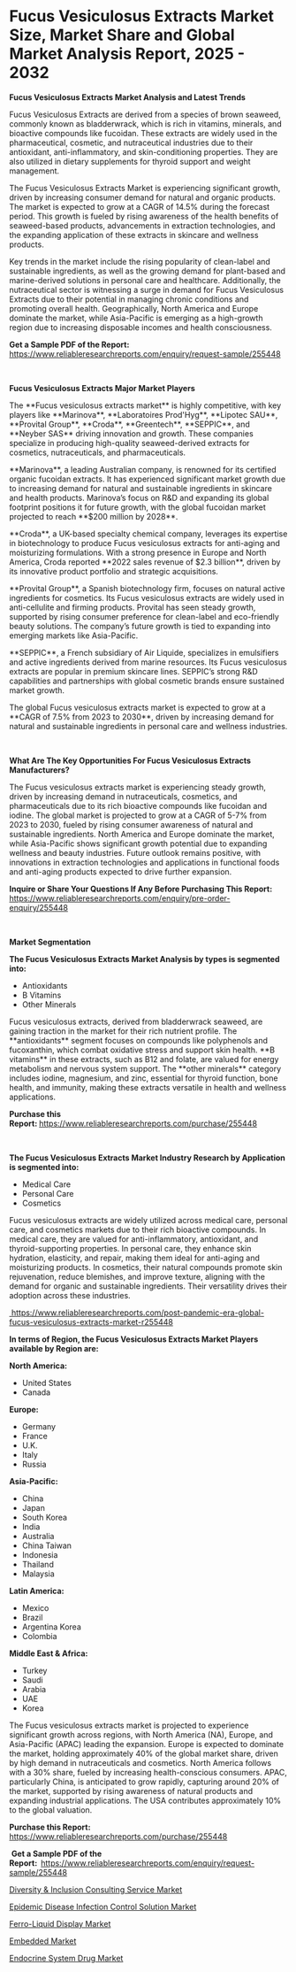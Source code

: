 <p><h1>Fucus Vesiculosus Extracts Market Size, Market Share and Global Market Analysis Report, 2025 - 2032</h1></p><p><strong>Fucus Vesiculosus Extracts Market Analysis and Latest Trends</strong></p>
<p><p>Fucus Vesiculosus Extracts are derived from a species of brown seaweed, commonly known as bladderwrack, which is rich in vitamins, minerals, and bioactive compounds like fucoidan. These extracts are widely used in the pharmaceutical, cosmetic, and nutraceutical industries due to their antioxidant, anti-inflammatory, and skin-conditioning properties. They are also utilized in dietary supplements for thyroid support and weight management.</p><p>The Fucus Vesiculosus Extracts Market is experiencing significant growth, driven by increasing consumer demand for natural and organic products. The market is expected to grow at a CAGR of 14.5% during the forecast period. This growth is fueled by rising awareness of the health benefits of seaweed-based products, advancements in extraction technologies, and the expanding application of these extracts in skincare and wellness products.</p><p>Key trends in the market include the rising popularity of clean-label and sustainable ingredients, as well as the growing demand for plant-based and marine-derived solutions in personal care and healthcare. Additionally, the nutraceutical sector is witnessing a surge in demand for Fucus Vesiculosus Extracts due to their potential in managing chronic conditions and promoting overall health. Geographically, North America and Europe dominate the market, while Asia-Pacific is emerging as a high-growth region due to increasing disposable incomes and health consciousness.</p></p>
<p><strong>Get a Sample PDF of the Report:&nbsp;</strong> <a href="https://www.reliableresearchreports.com/enquiry/request-sample/255448?utm_campaign=41&utm_medium=2&utm_source=Github&utm_content=ia&utm_term=21012025&utm_id=fucus-vesiculosus-extracts">https://www.reliableresearchreports.com/enquiry/request-sample/255448</a></p>
<p>&nbsp;</p>
<p><strong>Fucus Vesiculosus Extracts Major Market Players</strong></p>
<p><p>The **Fucus vesiculosus extracts market** is highly competitive, with key players like **Marinova**, **Laboratoires Prod'Hyg**, **Lipotec SAU**, **Provital Group**, **Croda**, **Greentech**, **SEPPIC**, and **Neyber SAS** driving innovation and growth. These companies specialize in producing high-quality seaweed-derived extracts for cosmetics, nutraceuticals, and pharmaceuticals.</p><p>**Marinova**, a leading Australian company, is renowned for its certified organic fucoidan extracts. It has experienced significant market growth due to increasing demand for natural and sustainable ingredients in skincare and health products. Marinova’s focus on R&D and expanding its global footprint positions it for future growth, with the global fucoidan market projected to reach **$200 million by 2028**.</p><p>**Croda**, a UK-based specialty chemical company, leverages its expertise in biotechnology to produce Fucus vesiculosus extracts for anti-aging and moisturizing formulations. With a strong presence in Europe and North America, Croda reported **2022 sales revenue of $2.3 billion**, driven by its innovative product portfolio and strategic acquisitions.</p><p>**Provital Group**, a Spanish biotechnology firm, focuses on natural active ingredients for cosmetics. Its Fucus vesiculosus extracts are widely used in anti-cellulite and firming products. Provital has seen steady growth, supported by rising consumer preference for clean-label and eco-friendly beauty solutions. The company’s future growth is tied to expanding into emerging markets like Asia-Pacific.</p><p>**SEPPIC**, a French subsidiary of Air Liquide, specializes in emulsifiers and active ingredients derived from marine resources. Its Fucus vesiculosus extracts are popular in premium skincare lines. SEPPIC’s strong R&D capabilities and partnerships with global cosmetic brands ensure sustained market growth.</p><p>The global Fucus vesiculosus extracts market is expected to grow at a **CAGR of 7.5% from 2023 to 2030**, driven by increasing demand for natural and sustainable ingredients in personal care and wellness industries.</p></p>
<p>&nbsp;</p>
<p><strong>What Are The Key Opportunities For Fucus Vesiculosus Extracts Manufacturers?</strong></p>
<p><p>The Fucus vesiculosus extracts market is experiencing steady growth, driven by increasing demand in nutraceuticals, cosmetics, and pharmaceuticals due to its rich bioactive compounds like fucoidan and iodine. The global market is projected to grow at a CAGR of 5-7% from 2023 to 2030, fueled by rising consumer awareness of natural and sustainable ingredients. North America and Europe dominate the market, while Asia-Pacific shows significant growth potential due to expanding wellness and beauty industries. Future outlook remains positive, with innovations in extraction technologies and applications in functional foods and anti-aging products expected to drive further expansion.</p></p>
<p><strong>Inquire or Share Your Questions If Any Before Purchasing This Report:</strong> <a href="https://www.reliableresearchreports.com/enquiry/pre-order-enquiry/255448?utm_campaign=41&utm_medium=2&utm_source=Github&utm_content=ia&utm_term=21012025&utm_id=fucus-vesiculosus-extracts">https://www.reliableresearchreports.com/enquiry/pre-order-enquiry/255448</a></p>
<p>&nbsp;</p>
<p><strong>Market Segmentation</strong></p>
<p><strong>The Fucus Vesiculosus Extracts Market Analysis by types is segmented into:</strong></p>
<p><ul><li>Antioxidants</li><li>B Vitamins</li><li>Other Minerals</li></ul></p>
<p><p>Fucus vesiculosus extracts, derived from bladderwrack seaweed, are gaining traction in the market for their rich nutrient profile. The **antioxidants** segment focuses on compounds like polyphenols and fucoxanthin, which combat oxidative stress and support skin health. **B vitamins** in these extracts, such as B12 and folate, are valued for energy metabolism and nervous system support. The **other minerals** category includes iodine, magnesium, and zinc, essential for thyroid function, bone health, and immunity, making these extracts versatile in health and wellness applications.</p></p>
<p><strong>Purchase this Report:&nbsp;</strong><a href="https://www.reliableresearchreports.com/purchase/255448?utm_campaign=41&utm_medium=2&utm_source=Github&utm_content=ia&utm_term=21012025&utm_id=fucus-vesiculosus-extracts">https://www.reliableresearchreports.com/purchase/255448</a></p>
<p>&nbsp;</p>
<p><strong>The Fucus Vesiculosus Extracts Market Industry Research by Application is segmented into:</strong></p>
<p><ul><li>Medical Care</li><li>Personal Care</li><li>Cosmetics</li></ul></p>
<p><p>Fucus vesiculosus extracts are widely utilized across medical care, personal care, and cosmetics markets due to their rich bioactive compounds. In medical care, they are valued for anti-inflammatory, antioxidant, and thyroid-supporting properties. In personal care, they enhance skin hydration, elasticity, and repair, making them ideal for anti-aging and moisturizing products. In cosmetics, their natural compounds promote skin rejuvenation, reduce blemishes, and improve texture, aligning with the demand for organic and sustainable ingredients. Their versatility drives their adoption across these industries.</p></p>
<p><a href="https://www.reliableresearchreports.com/post-pandemic-era-global-fucus-vesiculosus-extracts-market-r255448?utm_campaign=41&utm_medium=2&utm_source=Github&utm_content=ia&utm_term=21012025&utm_id=fucus-vesiculosus-extracts">&nbsp;https://www.reliableresearchreports.com/post-pandemic-era-global-fucus-vesiculosus-extracts-market-r255448</a></p>
<p><strong>In terms of Region, the Fucus Vesiculosus Extracts Market Players available by Region are:</strong></p>
<p>
    <p> <strong> North America: </strong>
        <ul>
            <li>United States</li>
            <li>Canada</li>
        </ul>
        </p> 
    <p> <strong> Europe: </strong>
        <ul>
            <li>Germany</li>
            <li>France</li>
            <li>U.K.</li>
            <li>Italy</li>
            <li>Russia</li>
        </ul>
        </p> 
    <p> <strong> Asia-Pacific: </strong>
        <ul>
            <li>China</li>
            <li>Japan</li>
            <li>South Korea</li>
            <li>India</li>
            <li>Australia</li>
            <li>China Taiwan</li>
            <li>Indonesia</li>
            <li>Thailand</li>
            <li>Malaysia</li>
        </ul>
        </p> 
    <p> <strong> Latin America: </strong>
        <ul>
            <li>Mexico</li>
            <li>Brazil</li>
            <li>Argentina Korea</li>
            <li>Colombia</li>
        </ul>
        </p> 
    <p> <strong> Middle East & Africa: </strong>
        <ul>
            <li>Turkey</li>
            <li>Saudi</li>
            <li>Arabia</li>
            <li>UAE</li>
            <li>Korea</li>
        </ul>
    </p>
    </p>
<p><p>The Fucus vesiculosus extracts market is projected to experience significant growth across regions, with North America (NA), Europe, and Asia-Pacific (APAC) leading the expansion. Europe is expected to dominate the market, holding approximately 40% of the global market share, driven by high demand in nutraceuticals and cosmetics. North America follows with a 30% share, fueled by increasing health-conscious consumers. APAC, particularly China, is anticipated to grow rapidly, capturing around 20% of the market, supported by rising awareness of natural products and expanding industrial applications. The USA contributes approximately 10% to the global valuation.</p></p>
<p><strong>Purchase this Report: </strong><a href="https://www.reliableresearchreports.com/purchase/255448?utm_campaign=41&utm_medium=2&utm_source=Github&utm_content=ia&utm_term=21012025&utm_id=fucus-vesiculosus-extracts">https://www.reliableresearchreports.com/purchase/255448</a></p>
<p>&nbsp;<strong>Get a Sample PDF of the Report:&nbsp;&nbsp;</strong><a href="https://www.reliableresearchreports.com/enquiry/request-sample/255448?utm_campaign=41&utm_medium=2&utm_source=Github&utm_content=ia&utm_term=21012025&utm_id=fucus-vesiculosus-extracts">https://www.reliableresearchreports.com/enquiry/request-sample/255448</a></p>
<p><strong></strong></p>
<p><p><a href="https://github.com/mauripalmi/Market-Research-Report-List-5/blob/main/diversity-inclusion-consulting-service-market.md?utm_campaign=41&utm_medium=2&utm_source=Github&utm_content=ia&utm_term=21012025&utm_id=fucus-vesiculosus-extracts">Diversity & Inclusion Consulting Service Market</a></p><p><a href="https://github.com/kbollin866/Market-Research-Report-List-1/blob/main/epidemic-disease-infection-control-solution-market.md?utm_campaign=41&utm_medium=2&utm_source=Github&utm_content=ia&utm_term=21012025&utm_id=fucus-vesiculosus-extracts">Epidemic Disease Infection Control Solution Market</a></p><p><a href="https://github.com/sholympia197070/Market-Research-Report-List-1/blob/main/ferro-liquid-display-market.md?utm_campaign=41&utm_medium=2&utm_source=Github&utm_content=ia&utm_term=21012025&utm_id=fucus-vesiculosus-extracts">Ferro-Liquid Display Market</a></p><p><a href="https://github.com/nicoletavirag/Market-Research-Report-List-5/blob/main/embedded-market.md?utm_campaign=41&utm_medium=2&utm_source=Github&utm_content=ia&utm_term=21012025&utm_id=fucus-vesiculosus-extracts">Embedded Market</a></p><p><a href="https://github.com/sca704osol/Market-Research-Report-List-1/blob/main/endocrine-system-drug-market.md?utm_campaign=41&utm_medium=2&utm_source=Github&utm_content=ia&utm_term=21012025&utm_id=fucus-vesiculosus-extracts">Endocrine System Drug Market</a></p></p>